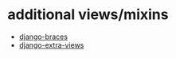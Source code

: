 # additional views/mixins 
- [django-braces](https://github.com/brack3t/django-braces)
- [django-extra-views](https://django-extra-views.readthedocs.io/en/latest/)
